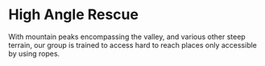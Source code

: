 # High Angle Rescue

With mountain peaks encompassing the valley, and various other steep terrain, our group is trained to access hard to reach places only accessible by using ropes.
